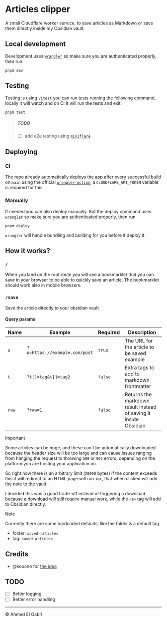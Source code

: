 # Articles clipper

A small Cloudflare worker service, to save articles as Markdown or save them
directly inside my Obsidian vault.

## Local development

Development uses
[`wrangler`](https://developers.cloudflare.com/workers/wrangler/) so make sure
you are authenticated properly, then run

```shell
pnpm dev
```

## Testing

Testing is using [`vitest`](https://vitest.dev) you can run tests running the
following command, locally it will watch and on CI it will run the tests and
exit.

```shell
pnpm test
```

> ##### TODO
>
> - [ ] add e2e testing using
>       [`miniflare`](https://github.com/cloudflare/workers-sdk/tree/main/packages/miniflare)

## Deploying

### CI

The repo already automatically deploys the app after every successful build on
`main` using the official
[`wrangler-action`](https://github.com/cloudflare/wrangler-action), a
`CLOUDFLARE_API_TOKEN` variable is required for this.

### Manually

If needed you can also deploy manually. But the deploy command uses
[`wrangler`](https://developers.cloudflare.com/workers/wrangler/) so make sure
you are authenticated properly, then run

```shell
pnpm deploy
```

`wrangler` will handle bundling and building for you before it deploy it.

## How it works?

### `/`

When you land on the root route you will see a bookmarklet that you can save in
your browser to be able to quickly save an article. The bookmarklet should work
also in mobile browsers.

### `/save`

Save the article directly to your obsidian vault

#### Query params

| Name  | Example                       | Required | Description                                                      |
| ----- | ----------------------------- | -------- | ---------------------------------------------------------------- |
| `u`   | `?u=https://example.com/post` | `true`   | The URL for the article to be saved example                      |
| `t`   | `?t[]=tag&t[]=tag2`           | `false`  | Extra tags to add to markdown frontmatter                        |
| `raw` | `?raw=1`                      | `false`  | Returns the markdown result instead of saving it inside Obsidian |

> [!IMPORTANT]
>
> Some articles can be huge, and these can't be automatically downloaded because
> the header size will be too large and can cause issues ranging from hanging
> the request to throwing `500` or `502` errors, depending on the platform you
> are hosting your application on.
>
> So right now there is an arbitrary limit (`20000` bytes) if the content
> exceeds this it will redirect to an HTML page with an `<a>`, that when clicked
> will add the note to the vault.
>
> I decided this was a good trade-off instead of triggering a download because a
> download will still require manual work, while the `<a>` tag will add to
> Obsidian directly.

> [!NOTE]
>
> Currently there are some hardcoded defaults, like the folder & a default tag
>
> - folder: `saved-articles`
> - tag: `saved-articles`

## Credits

- @kepano for [the idea](https://stephango.com/obsidian-web-clipper)

## TODO

- [ ] Better logging
- [ ] Better error handling

---

© Ahmed El Gabri
